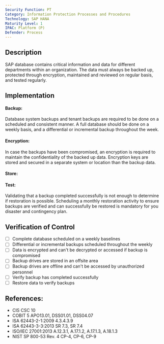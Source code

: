 ```yaml
---
Security Function: PT
Category: Information Protection Processes and Procedures
Technology: SAP HANA
Maturity Level: 1
IPAC: Platform (P)
Defender: Process
---
```


## Description

SAP database contains critical information and data for different departments within an organization. The data must always be backed up, protected through encryption, maintained and reviewed on regular basis, and tested regularly.   

## Implementation

#### Backup:

Database system backups and tenant backups are required to be done on a scheduled and consistent manner. A full database should be done on a weekly basis, and a differential or incremental backup throughout the week.

#### Encryption:

In case the backups have been compromised, an encryption is required to maintain the confidentiality of the backed up data. Encryption keys are stored and secured in a separate system or location than the backup data.

#### Store:



#### Test:

Validating that a backup completed successfully is not enough to determine if restoration is possible. Scheduling a monthly restoration activity to ensure backups are verified and can successfully be restored is mandatory for you disaster and contingency plan.

## Verification of Control

- [ ] Complete database scheduled on a weekly baselines
- [ ] Differential or incremental backups scheduled throughout the weekly
- [ ] Data is encrypted and can't be decrypted or accessed if backup is compromised
- [ ] Backup drives are stored in an offsite area
- [ ] Backup drives are offline and can't be accessed by unauthorized personnel
- [ ] Verify backup has completed successfully
- [ ] Restore data to verify backups

## References:
- CIS CSC 10
- COBIT 5 APO13.01, DSS01.01, DSS04.07
- ISA 62443-2-1:2009 4.3.4.3.9
- ISA 62443-3-3:2013 SR 7.3, SR 7.4
- ISO/IEC 27001:2013 A.12.3.1, A.17.1.2, A.17.1.3, A.18.1.3
- NIST SP 800-53 Rev. 4 CP-4, CP-6, CP-9
